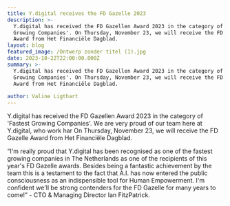 ```yaml
---
title: Y.digital receives the FD Gazelle 2023
description: >-
  Y.digital has received the FD Gazellen Award 2023 in the category of 'Fastest
  Growing Companies'. On Thursday, November 23, we will receive the FD Gazelle
  Award from Het Financiële Dagblad.
layout: blog
featured_image: /Ontwerp zonder titel (1).jpg
date: 2023-10-22T22:00:00.000Z
summary: >-
  Y.digital has received the FD Gazellen Award 2023 in the category of 'Fastest
  Growing Companies'. On Thursday, November 23, we will receive the FD Gazelle
  Award from Het Financiële Dagblad.
   
author: Valine Ligthart
---
```


Y.digital has received the FD Gazellen Award 2023 in the category of 'Fastest Growing Companies'. We are very proud of our team here at Y.digital, who work har On Thursday, November 23, we will receive the FD Gazelle Award from Het Financiële Dagblad.

“I'm really proud that Y.digital has been recognised as one of the fastest growing companies in The Netherlands as one of the recipients of this year's FD Gazelle awards. Besides being a fantastic achievement by the team this is a testament to the fact that A.I. has now entered the public consciousness as an indispensible tool for Human Empowerment. I'm confident we'll be strong contenders for the FD Gazelle for many years to come!” - CTO & Managing Director Ian FitzPatrick.
